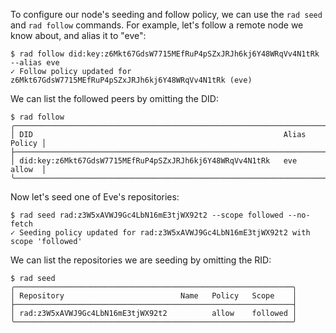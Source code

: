 To configure our node's seeding and follow policy, we can use the `rad seed`
and `rad follow` commands.
For example, let's follow a remote node we know about, and alias it to "eve":

```
$ rad follow did:key:z6Mkt67GdsW7715MEfRuP4pSZxJRJh6kj6Y48WRqVv4N1tRk --alias eve
✓ Follow policy updated for z6Mkt67GdsW7715MEfRuP4pSZxJRJh6kj6Y48WRqVv4N1tRk (eve)
```

We can list the followed peers by omitting the DID:

```
$ rad follow
╭───────────────────────────────────────────────────────────────────────────╮
│ DID                                                        Alias   Policy │
├───────────────────────────────────────────────────────────────────────────┤
│ did:key:z6Mkt67GdsW7715MEfRuP4pSZxJRJh6kj6Y48WRqVv4N1tRk   eve     allow  │
╰───────────────────────────────────────────────────────────────────────────╯
```

Now let's seed one of Eve's repositories:

```
$ rad seed rad:z3W5xAVWJ9Gc4LbN16mE3tjWX92t2 --scope followed --no-fetch
✓ Seeding policy updated for rad:z3W5xAVWJ9Gc4LbN16mE3tjWX92t2 with scope 'followed'
```

We can list the repositories we are seeding by omitting the RID:

```
$ rad seed
╭──────────────────────────────────────────────────────────────╮
│ Repository                          Name   Policy   Scope    │
├──────────────────────────────────────────────────────────────┤
│ rad:z3W5xAVWJ9Gc4LbN16mE3tjWX92t2          allow    followed │
╰──────────────────────────────────────────────────────────────╯
```
